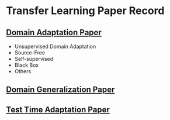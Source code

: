 # Transfer Learning Paper Record

## [Domain Adaptation Paper](https://github.com/XiN0919/Transfer-Learning-Paper/tree/main/Domain%20Adaptation)
* Unsupervised Domain Adaptation
* Source-Free
* Self-supervised
* Black Box
* Others

## [Domain Generalization Paper](https://github.com/XiN0919/Transfer-Learning-Paper/tree/main/Domain%20Generalization)

## [Test Time Adaptation Paper](https://github.com/XiN0919/Transfer-Learning-Paper/tree/main/Test%20Time%20Adaptation)
